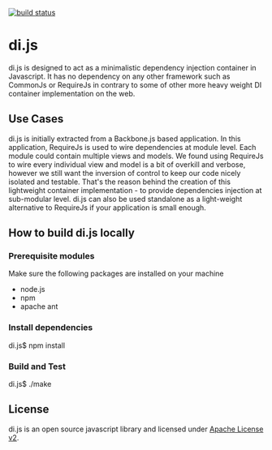 [![build status](https://secure.travis-ci.org/NickQiZhu/di.js.png)](http://travis-ci.org/NickQiZhu/di.js)

di.js
=====

di.js is designed to act as a minimalistic dependency injection container in Javascript. It has no dependency on
any other framework such as CommonJs or RequireJs in contrary to some of other more heavy weight DI container
implementation on the web.

Use Cases
---------

di.js is initially extracted from a Backbone.js based application. In this application, RequireJs is used to wire
dependencies at module level. Each module could contain multiple views and models. We found using RequireJs to wire
every individual view and model is a bit of overkill and verbose, however we still want the inversion of control to
keep our code nicely isolated and testable. That's the reason behind the creation of this lightweight container
implementation - to provide dependencies injection at sub-modular level. di.js can also be used standalone as a
light-weight alternative to RequireJs if your application is small enough.


How to build di.js locally
---------------------------

### Prerequisite modules

Make sure the following packages are installed on your machine
* node.js
* npm
* apache ant

### Install dependencies

di.js$ npm install

### Build and Test

di.js$ ./make


License
--------------------

di.js is an open source javascript library and licensed under
[Apache License v2](http://www.apache.org/licenses/LICENSE-2.0.html).
